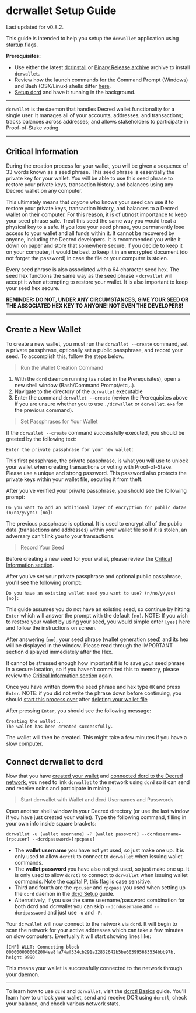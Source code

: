 # **dcrwallet Setup Guide**

Last updated for v0.8.2.

This guide is intended to help you setup the `dcrwallet` application using [startup flags](/getting-started/startup-basics.md#startup-command-flags). 

**Prerequisites:**

- Use either the latest [dcrinstall](/getting-started/install-guide.md#dcrinstall) or [Binary Release archive](/getting-started/install-guide.md#binary-releases) archive to install `dcrwallet`.
- Review how the launch commands for the Command Prompt (Windows) and Bash (OSX/Linux) shells differ [here](/getting-started/cli-differences.md).
- [Setup dcrd](/getting-started/user-guides/dcrd-setup.md) and have it running in the background.

---

`dcrwallet` is the daemon that handles Decred wallet functionality for a single user. It manages all of your accounts, addresses, and transactions; tracks balances across addresses; and allows stakeholders to participate in Proof-of-Stake voting.

---

## **Critical Information**

During the creation process for your wallet, you will be given a sequence of 33 words known as a seed phrase. This seed phrase is essentially the private key for your wallet. You will be able to use this seed phrase to restore your private keys, transaction history, and balances using any Decred wallet on any computer. 

This ultimately means that *anyone* who knows your seed can use it to restore your private keys, transaction history, and balances to a Decred wallet on their computer. For this reason, it is of utmost importance to keep your seed phrase safe. Treat this seed the same way you would treat a physical key to a safe. If you lose your seed phrase, you permanently lose access to your wallet and all funds within it. It cannot be recovered by anyone, including the Decred developers. It is recommended you write it down on paper and store that somewhere secure. If you decide to keep it on your computer, it would be best to keep it in an encrypted document (do not forget the password) in case the file or your computer is stolen.

Every seed phrase is also associated with a 64 character seed hex. The seed hex functions the same way as the seed phrase - `dcrwallet` will accept it when attempting to restore your wallet. It is also important to keep your seed hex secure.

**REMINDER: DO NOT, UNDER ANY CIRCUMSTANCES, GIVE YOUR SEED OR THE ASSOCIATED HEX KEY TO ANYONE! NOT EVEN THE DEVELOPERS!**

---

## **Create a New Wallet**

To create a new wallet, you must run the `dcrwallet --create` command, set a private passphrase, optionally set a public passphrase, and record your seed. To accomplish this, follow the steps below.

> Run the Wallet Creation Command

1. With the `dcrd` daemon running (as noted in the Prerequisites), open a new shell window (Bash/Command Prompt/etc,..).
2. Navigate to the directory of the `dcrwallet` executable
3. Enter the command `dcrwallet --create` (review the Prerequisites above if you are unsure whether you to use `./dcrwallet` or `dcrwallet.exe` for the previous command). 

> Set Passphrases for Your Wallet

If the `dcrwallet --create` command successfully executed, you should be greeted by the following text:

```no-highlight
Enter the private passphrase for your new wallet:
```

This first passphrase, the private passphrase, is what you will use to unlock your wallet when creating transactions or voting with Proof-of-Stake. Please use a unique and strong password. This password also protects the private keys within your wallet file, securing it from theft.

After you've verified your private passphrase, you should see the following prompt:

```no-highlight
Do you want to add an additional layer of encryption for public data? (n/no/y/yes) [no]:
```

The previous passphrase is optional. It is used to encrypt all of the public data (transactions and addresses) within your wallet file so if it is stolen, an adversary can't link you to your transactions. 

> Record Your Seed

Before creating a new seed for your wallet, please review the [Critical Information section](/getting-started/user-guides/dcrwallet-setup.md#critical-information).

After you've set your private passphrase and optional public passphrase, you'll see the following prompt:

```no-highlight
Do you have an existing wallet seed you want to use? (n/no/y/yes) [no]:
```

This guide assumes you do not have an existing seed, so continue by hitting `Enter` which will answer the prompt with the default `[no]`. NOTE: If you wish to restore your wallet by using your seed, you would simple enter `[yes]` here and follow the instructions on screen.

After answering `[no]`, your seed phrase (wallet generation seed) and its hex will be displayed in the window. Please read through the IMPORTANT section displayed immediately after the Hex.

It cannot be stressed enough how important it is to save your seed phrase in a secure location, so if you haven't committed this to memory, please review the [Critical Information section](/getting-started/user-guides/dcrwallet-setup.md#critical-information) again.

Once you have written down the seed phrase and hex type `OK` and press `Enter`. NOTE: if you did not write the phrase down before continuing, you should [start this process over](/getting-started/user-guides/dcrwallet-setup.md#create-a-new-wallet) after [deleting your wallet file](/advanced/deleting-your-wallet.md)

After pressing `Enter`, you should see the following message:

```no-highlight
Creating the wallet...
The wallet has been created successfully.
```

The wallet will then be created. This might take a few minutes if you have a slow computer.

## **Connect dcrwallet to dcrd**

Now that you have [created your wallet](#create-a-new-wallet) and
[connected dcrd to the Decred network](/getting-started/user-guides/dcrd-setup.md#connect-to-the-decred-network),
you need to link `dcrwallet` to the network using `dcrd` so it can send and receive coins and participate in mining.

> Start dcrwallet with Wallet and dcrd Usernames and Passwords

Open another shell window in your Decred directory (or use the last window if you have just created your wallet). Type the following command, filling in your own info inside square brackets:

```no-highlight
dcrwallet -u [wallet username] -P [wallet password] --dcrdusername=[rpcuser] --dcrdpassword=[rpcpass]
```

* The **wallet username** you have not yet used, so just make one up. It is only used to allow `dcrctl` to connect to `dcrwallet` when issuing wallet commands.
* The **wallet password** you have also not yet used, so just make one up. It is only used to allow `dcrctl` to connect to `dcrwallet` when issuing wallet commands. Note the capital P, this flag is case sensitive.
* Third and fourth are the `rpcuser` and `rpcpass` you used when setting up the `dcrd` daemon in the [dcrd Setup](/getting-started/user-guides/dcrd-setup.md#connect-to-the-decred-network) guide.
* Alternatively, if you use the same username/password combination for both dcrd and dcrwallet you can skip `--dcrdusername` and `--dcrdpassword` and just use `-u` and `-P`.

Your `dcrwallet` will now connect to the network via `dcrd`. It will begin to scan the network for your active addresses which can take a few minutes on slow computers. Eventually it will start showing lines like:

```no-highlight
[INF] WLLT: Connecting block 0000000000002004ea8fa74af334cb291a22832642b5be603995683534bbb97b, height 9990
```

This means your wallet is successfully connected to the network
through your daemon.

---

To learn how to use `dcrd` and  `dcrwallet`, visit the [dcrctl Basics](/getting-started/user-guides/dcrctl-basics.md) guide. You'll learn how to unlock your wallet, send and receive DCR using `dcrctl`, check your balance, and check various network stats.
